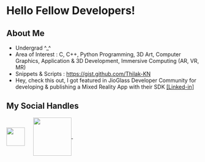<h1> Hello Fellow Developers! </h1>
<p align='center'>


</p>


<h2> About Me </h2>




-  Undergrad ^_^  
-  Area of Interest : C, C++, Python Programming, 3D Art, Computer Graphics, Application & 3D Development, Immersive Computing (AR, VR, MR)
-  Snippets & Scripts : https://gist.github.com/Thilak-KN 
-  Hey, check this out, I got featured in JioGlass Developer Community for developing & publishing a Mixed Reality App with their SDK <a href="https://www.linkedin.com/posts/jioglass-developers_app-of-the-month-activity-6942811785833914368-P5ir/">[Linked-in]</a>
  
<h2> My Social Handles </h2>
<a href = 'https://www.deviantart.com/blendart'> <img width = '48px' align= 'center' src="https://a.deviantart.net/avatars-big/b/l/blendart.jpg"/></a> &emsp;
<a href= https://www.youtube.com/c/shiitttshow > <img width ='100px' align='center' src ='https://www.gstatic.com/youtube/img/branding/youtubelogo/svg/youtubelogo.svg'> </a> &emsp;
<br>
